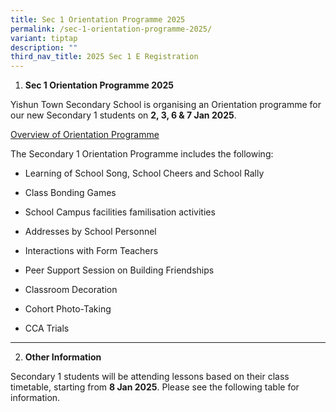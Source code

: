 ```yaml
---
title: Sec 1 Orientation Programme 2025
permalink: /sec-1-orientation-programme-2025/
variant: tiptap
description: ""
third_nav_title: 2025 Sec 1 E Registration
---
```

<ol data-tight="true" class="tight">
<li>
<p><strong>Sec 1 Orientation Programme 2025</strong>
</p>
</li>
</ol>
<p>Yishun Town Secondary School is organising an Orientation programme for
our new Secondary 1 students on <strong>2, 3, 6 &amp; 7 Jan 2025</strong>.</p>
<p><u>Overview of Orientation Programme</u>
</p>
<p>The Secondary 1 Orientation Programme includes the following:</p>
<ul data-tight="true" class="tight">
<li>
<p>Learning of School Song, School Cheers and School Rally</p>
</li>
<li>
<p>Class Bonding Games</p>
</li>
<li>
<p>School Campus facilities familisation activities</p>
</li>
<li>
<p>Addresses by School Personnel</p>
</li>
<li>
<p>Interactions with Form Teachers</p>
</li>
<li>
<p>Peer Support Session on Building Friendships</p>
</li>
<li>
<p>Classroom Decoration</p>
</li>
<li>
<p>Cohort Photo-Taking</p>
</li>
<li>
<p>CCA Trials</p>
</li>
</ul>
<hr>
<ol start="2" data-tight="true" class="tight">
<li>
<p><strong>Other Information</strong>
</p>
</li>
</ol>
<p>Secondary 1 students will be attending lessons based on their class timetable,
starting from <strong>8 Jan 2025</strong>. Please see the following table
for information.</p>
<p></p>
<p></p>